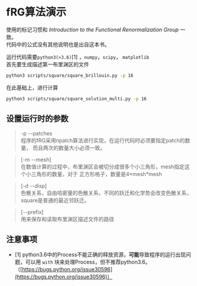 fRG算法演示
===

使用的标记习惯和 *Introduction to the Functional Renormalization Group* 
一致。  
代码中的公式没有其他说明也是出自这本书。  

运行代码需要`python3(>3.6)`[1] ，`numpy`，`scipy`， `matplotlib`  
首先要生成描述第一布里渊区的文件
```bash
python3 scripts/square/square_brillouin.py -p 16
```
在此基础上，进行计算
```bash
python3 scripts/square/square_solution_multi.py -p 16
```

## 设置运行时的参数


> -p --patches  
程序的fRG采用npatch算法进行实现，在运行代码时必须要指定patch的数量，
而且两次的数量大小必须一致。

> \[-m --mesh\]  
在数值计算的过程中，布里渊区会被切分成很多个小三角形，mesh指定这个小三角形的数量，对于
正方形格子，数量是4\*mesh\*mesh

> \[-d --disp\]  
色散关系，自由哈密量的色散关系，不同的跃迁和化学势会改变色散关系，square是普通的最近邻跃迁。

> \[--prefix\]  
用来保存和读取布里渊区描述文件的路径

## 注意事项

- [1] python3.6中的Process不能正确的释放资源，**可能**导致程序的运行出现问题，可以用 `with` 块来处理Process，但不推荐python3.6。（[https://bugs.python.org/issue30596](https://bugs.python.org/issue30596)）
